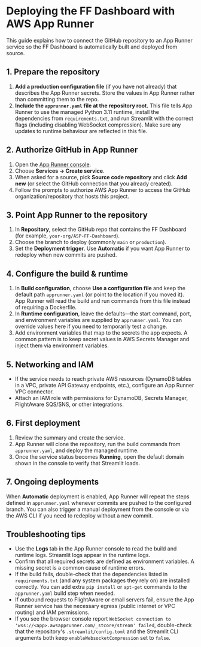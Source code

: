 # Deploying the FF Dashboard with AWS App Runner

This guide explains how to connect the GitHub repository to an App Runner service so the FF Dashboard is automatically built and deployed from source.

## 1. Prepare the repository

1. **Add a production configuration file** (if you have not already) that describes the App Runner secrets. Store the values in App Runner rather than committing them to the repo.
2. **Include the `apprunner.yaml` file at the repository root.** This file tells App Runner to use the managed Python 3.11 runtime, install the dependencies from `requirements.txt`, and run Streamlit with the correct flags (including disabling WebSocket compression). Make sure any updates to runtime behaviour are reflected in this file.

## 2. Authorize GitHub in App Runner

1. Open the [App Runner console](https://console.aws.amazon.com/apprunner/home).
2. Choose **Services → Create service**.
3. When asked for a source, pick **Source code repository** and click **Add new** (or select the GitHub connection that you already created).
4. Follow the prompts to authorize AWS App Runner to access the GitHub organization/repository that hosts this project.

## 3. Point App Runner to the repository

1. In **Repository**, select the GitHub repo that contains the FF Dashboard (for example, `your-org/ASP-FF-Dashboard`).
2. Choose the branch to deploy (commonly `main` or `production`).
3. Set the **Deployment trigger**. Use **Automatic** if you want App Runner to redeploy when new commits are pushed.

## 4. Configure the build & runtime

1. In **Build configuration**, choose **Use a configuration file** and keep the default path `apprunner.yaml` (or point to the location if you moved it). App Runner will read the build and run commands from this file instead of requiring a Dockerfile.
2. In **Runtime configuration**, leave the defaults—the start command, port, and environment variables are supplied by `apprunner.yaml`. You can override values here if you need to temporarily test a change.
3. Add environment variables that map to the secrets the app expects. A common pattern is to keep secret values in AWS Secrets Manager and inject them via environment variables.

## 5. Networking and IAM

* If the service needs to reach private AWS resources (DynamoDB tables in a VPC, private API Gateway endpoints, etc.), configure an App Runner VPC connector.
* Attach an IAM role with permissions for DynamoDB, Secrets Manager, FlightAware SQS/SNS, or other integrations.

## 6. First deployment

1. Review the summary and create the service.
2. App Runner will clone the repository, run the build commands from `apprunner.yaml`, and deploy the managed runtime.
3. Once the service status becomes **Running**, open the default domain shown in the console to verify that Streamlit loads.

## 7. Ongoing deployments

When **Automatic** deployment is enabled, App Runner will repeat the steps defined in `apprunner.yaml` whenever commits are pushed to the configured branch. You can also trigger a manual deployment from the console or via the AWS CLI if you need to redeploy without a new commit.

## Troubleshooting tips

* Use the **Logs** tab in the App Runner console to read the build and runtime logs. Streamlit logs appear in the runtime logs.
* Confirm that all required secrets are defined as environment variables. A missing secret is a common cause of runtime errors.
* If the build fails, double-check that the dependencies listed in `requirements.txt` (and any system packages they rely on) are installed correctly. You can add extra `pip install` or `apt-get` commands to the `apprunner.yaml` build step when needed.
* If outbound requests to FlightAware or email servers fail, ensure the App Runner service has the necessary egress (public internet or VPC routing) and IAM permissions.
* If you see the browser console report `WebSocket connection to 'wss://<app>.awsapprunner.com/_stcore/stream' failed`, double-check that the repository's `.streamlit/config.toml` and the Streamlit CLI arguments both keep `enableWebsocketCompression` set to `false`.
